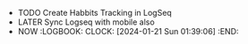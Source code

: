 - TODO Create Habbits Tracking in LogSeq
- LATER Sync Logseq with mobile also
- NOW
  :LOGBOOK:
  CLOCK: [2024-01-21 Sun 01:39:06]
  :END: